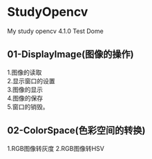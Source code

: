 # StudyOpencv
My study opencv 4.1.0 Test Dome
## 01-DisplayImage(图像的操作)
1.图像的读取<br>
2.显示窗口的设置<br>
3.图像的显示<br>
4.图像的保存<br>
5.窗口的销毁。
## 02-ColorSpace(色彩空间的转换)
1.RGB图像转灰度
2.RGB图像转HSV
